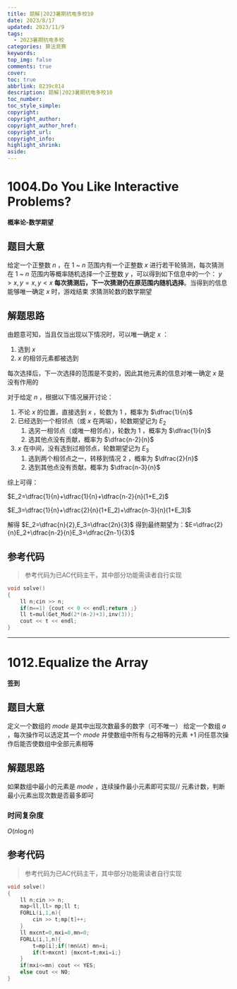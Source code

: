 ```yaml
---
title: 题解|2023暑期杭电多校10
date: 2023/8/17
updated: 2023/11/9
tags:
  - 2023暑期杭电多校
categories: 算法竞赛
keywords:
top_img: false
comments: true
cover:
toc: true
abbrlink: 8239c814
description: 题解|2023暑期杭电多校10
toc_number:
toc_style_simple:
copyright:
copyright_author:
copyright_author_href:
copyright_url:
copyright_info:
highlight_shrink:
aside:
---
```


# 1004.Do You Like Interactive Problems?
**概率论-数学期望**
## 题目大意
给定一个正整数 $n$ ，在 $1$ ~ $n$ 范围内有一个正整数 $x$ 
进行若干轮猜测，每次猜测在 $1$ ~ $n$ 范围内等概率随机选择一个正整数 $y$ ，可以得到如下信息中的一个： $y>x,y=x,y<x$ 
**每次猜测后，下一次猜测仍在原范围内随机选择**。当得到的信息能够唯一确定 $x$ 时，游戏结束
求猜测轮数的数学期望

## 解题思路
由题意可知，当且仅当出现以下情况时，可以唯一确定 $x$ ：
1. 选到 $x$ 
2.  $x$ 的相邻元素都被选到

每次选择后，下一次选择的范围是不变的，因此其他元素的信息对唯一确定 $x$ 是没有作用的

对于给定 $n$ ，根据以下情况展开讨论：
1. 不论 $x$ 的位置，直接选到 $x$ ，轮数为 $1$ ，概率为 $\dfrac{1}{n}$ 
2. 已经选到一个相邻点（或 $x$ 在两端），轮数期望记为 $E_2$
   1. 选另一相邻点（或唯一相邻点），轮数为 $1$ ，概率为 $\dfrac{1}{n}$ 
   2. 选其他点没有贡献，概率为 $\dfrac{n-2}{n}$ 
3. $x$ 在中间，没有选到过相邻点，轮数期望记为 $E_3$
   1. 选到两个相邻点之一，转移到情况 $2$ ，概率为 $\dfrac{2}{n}$ 
   2. 选到其他点没有贡献，概率为 $\dfrac{n-3}{n}$

综上可得：

$E_2=\dfrac{1}{n}+\dfrac{1}{n}+\dfrac{n-2}{n}(1+E_2)$

$E_3=\dfrac{1}{n}+\dfrac{2}{n}(1+E_2)+\dfrac{n-3}{n}(1+E_3)$

解得 $E_2=\dfrac{n}{2},E_3=\dfrac{2n}{3}$
得到最终期望为：$E=\dfrac{2}{n}E_2+\dfrac{n-2}{n}E_3=\dfrac{2n-1}{3}$

## 参考代码
> 参考代码为已AC代码主干，其中部分功能需读者自行实现

```cpp
void solve()
{
    ll n;cin >> n;
    if(n==1) {cout << 0 << endl;return ;}
    ll t=mul(Get_Mod(2*(n-2)+3),inv(3));
    cout << t << endl;
}
```

***

# 1012.Equalize the Array
**签到**
## 题目大意
定义一个数组的 $mode$ 是其中出现次数最多的数字（可不唯一）
给定一个数组 $a$ ，每次操作可以选定其一个 $mode$ 并使数组中所有与之相等的元素 $+1$
问任意次操作后能否使数组中全部元素相等

## 解题思路
如果数组中最小的元素是 $mode$ ，连续操作最小元素即可实现//
元素计数，判断最小元素出现次数是否最多即可

### 时间复杂度
$O(n\log n)$

## 参考代码
> 参考代码为已AC代码主干，其中部分功能需读者自行实现

```cpp
void solve()
{
    ll n;cin >> n;
    map<ll,ll> mp;ll t;
    FORLL(i,1,n){
        cin >> t;mp[t]++;
    }
    ll mxcnt=0,mxi=0,mn=0;
    FORLL(i,1,n){
        t=mp[i];if(!mn&&t) mn=i;
        if(t>mxcnt) {mxcnt=t;mxi=i;}
    }
    if(mxi<=mn) cout << YES;
    else cout << NO;
}
```